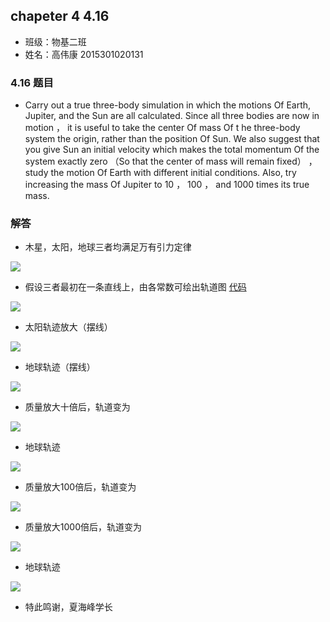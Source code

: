 ## chapeter 4 4.16

* 班级：物基二班
* 姓名：高伟康 2015301020131

### 4.16 题目
* Carry out a true three-body simulation in which the motions Of Earth, Jupiter, and the Sun are all calculated. Since all three bodies are now in motion ， it is useful to take the center Of mass Of t he three-body system the origin, rather than the position Of Sun. We also suggest that you give Sun an initial velocity which makes the total momentum Of the system exactly zero （So that the center of mass will remain fixed） ，study the motion Of Earth with different initial conditions. Also, try increasing the mass Of Jupiter to 10 ， 100 ， and 1000 times its true mass.

### 解答
* 木星，太阳，地球三者均满足万有引力定律

<img src="http://latex.codecogs.com/gif.latex?F_{ab}=G\frac{m_{1}m_{2}}{r_{ab}^{2}}">

* 假设三者最初在一条直线上，由各常数可绘出轨道图 [代码](./4.16.py)

<img src="https://github.com/gwk-01/computationalphysics_N2015301020131/blob/master/exercise9/T6%60RJ)3Y_%5DQAD5%60W5UA~6(E.png">

* 太阳轨迹放大（摆线）

<img src="https://github.com/gwk-01/computationalphysics_N2015301020131/blob/master/exercise9/N%40ZKVRZV%25OYTTCVY9W%40QG5M.png">

* 地球轨迹（摆线）

<img src="https://github.com/gwk-01/computationalphysics_N2015301020131/blob/master/exercise9/Q%5DT)G)5M_UDPN%7BPO9D7G7RR.png">

* 质量放大十倍后，轨道变为

<img src="https://github.com/gwk-01/computationalphysics_N2015301020131/blob/master/exercise9/1J0)%7DF89BHQA11~9JML%7B%601M.png">

* 地球轨迹

<img src="https://github.com/gwk-01/computationalphysics_N2015301020131/blob/master/exercise9/H2%7D%60UCA%60NGIH4L(05O%60XSGH.png">

* 质量放大100倍后，轨道变为

<img src="https://github.com/gwk-01/computationalphysics_N2015301020131/blob/master/exercise9/H~IFV%25%25ILSJ5EWVMU%5B6_N12.png">

* 质量放大1000倍后，轨道变为

<img src="https://github.com/gwk-01/computationalphysics_N2015301020131/blob/master/exercise9/%24_G6ZL%602DB6EPOQEV2%7B5UAA.png">

* 地球轨迹

<img src="https://github.com/gwk-01/computationalphysics_N2015301020131/blob/master/exercise9/%25%60YX9N31QFW%7B%5B5_1HAAU%25MM.png">

* 特此鸣谢，夏海峰学长
